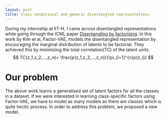```yaml
---
layout: post
title: Class conditional and generic disentangled representations
---
```


During my internship at IIT-H, I came across disentangled representations while going through the ICML paper [Disentangling by factorising](https://arxiv.org/pdf/1802.05983.pdf). In this work by Kim et al, Factor-VAE, models the disentangled representation by encouraging the marginal distribution of latents to be factorial. They achieved this by minimizing the total correlation(TC) of the latent units.
$$ TC(z_1,z_2,...,z_n)= \frac{p(z_1,z_2,...,z_n)}{\pi_{i=1}^{n}p(z_i)} $$

# Our problem

The above work learns a generalised set of latent factors for all the classes in a dataset. If we were interested in learning class-specific factors using Factor-VAE, we have to model as many models as there are classes which is quite hectic process. In order to address this problem, we proposed a new model. 

